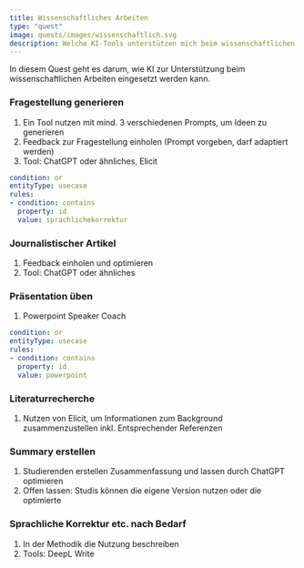 ```yaml
---
title: Wissenschaftliches Arbeiten
type: "quest"
image: quests/images/wissenschaftlich.svg
description: Welche KI-Tools unterstützen mich beim wissenschaftlichen Arbeiten? 
---
```



In diesem Quest geht es darum, wie KI zur Unterstützung beim wissenschaftlichen Arbeiten eingesetzt werden kann. 

###	Fragestellung generieren
1.	Ein Tool nutzen mit mind. 3 verschiedenen Prompts, um Ideen zu generieren
2.	Feedback zur Fragestellung einholen (Prompt vorgeben, darf adaptiert werden)
3.	Tool: ChatGPT oder ähnliches, Elicit

```yaml
condition: or
entityType: usecase
rules:
- condition: contains
  property: id
  value: sprachlichekorrektur
```


###	Journalistischer Artikel

1.	Feedback einholen und optimieren
2.	Tool: ChatGPT oder ähnliches

### Präsentation üben

1.	Powerpoint Speaker Coach 

```yaml
condition: or
entityType: usecase
rules:
- condition: contains
  property: id
  value: powerpoint
```


### Literaturrecherche

1.	Nutzen von Elicit, um Informationen zum Background zusammenzustellen inkl. Entsprechender Referenzen

### Summary erstellen

1.	Studierenden erstellen Zusammenfassung und lassen durch ChatGPT optimieren
2.	Offen lassen: Studis können die eigene Version nutzen oder die optimierte

### Sprachliche Korrektur etc. nach Bedarf

1.	In der Methodik die Nutzung beschreiben
2.	Tools: DeepL Write




